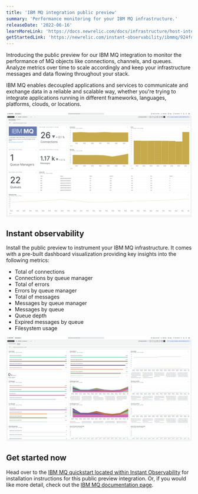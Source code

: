 ```yaml
---
title: 'IBM MQ integration public preview' 
summary: 'Performance monitoring for your IBM MQ infrastructure.' 
releaseDate: '2022-06-16' 
learnMoreLink: 'https://docs.newrelic.com/docs/infrastructure/host-integrations/host-integrations-list/ibmmq-monitoring-integration/' 
getStartedLink: 'https://newrelic.com/instant-observability/ibmmq/924fd4b3-a6d1-4a6e-9e2c-b598f197f713'
---
```


Introducing the public preview for our IBM MQ integration to monitor the performance of MQ objects like connections, channels, and queues. Analyze metrics over time to scale accordingly and keep your infrastructure messages and data flowing throughout your stack.

IBM MQ enables decoupled applications and services to communicate and exchange data in a reliable and scalable way, whether you're trying to integrate applications running in different frameworks, languages, platforms, clouds, or locations. 

![Tab one: New Relic quickstart dashboard for the IBM MQ integration](./images/IBMMQLightDashboard.png "Tab one: New Relic quickstart dashboard for the IBM MQ integration")

## Instant observability

Install the public preview to instrument your IBM MQ infrastructure. It comes with a pre-built dashboard visualization providing key insights into the following metrics:

* Total of connections
* Connections by queue manager
* Total of errors
* Errors by queue manager
* Total of messages
* Messages by queue manager
* Messages by queue
* Queue depth
* Expired messages by queue
* Filesystem usage

![Tab two: New Relic quickstart dashboard for the IBM MQ integration](./images/IBMMQLightDashboardTabTwo.png "Tab two: New Relic quickstart dashboard for the IBM MQ integration")

## Get started now

Head over to the [IBM MQ quickstart located within Instant Observability](https://newrelic.com/instant-observability/ibmmq/924fd4b3-a6d1-4a6e-9e2c-b598f197f713) for installation instructions for this public preview integration. Or, if you would like more detail, check out the [IBM MQ documentation page](https://docs.newrelic.com/docs/infrastructure/host-integrations/host-integrations-list/ibmmq-monitoring-integration/).
